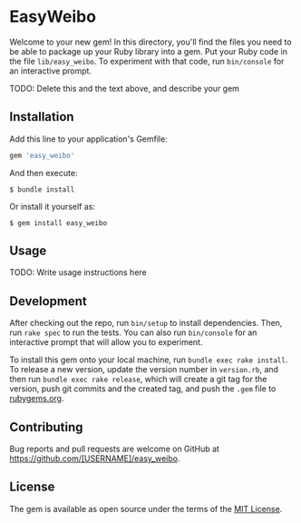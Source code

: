 # EasyWeibo

Welcome to your new gem! In this directory, you'll find the files you need to be able to package up your Ruby library into a gem. Put your Ruby code in the file `lib/easy_weibo`. To experiment with that code, run `bin/console` for an interactive prompt.

TODO: Delete this and the text above, and describe your gem

## Installation

Add this line to your application's Gemfile:

```ruby
gem 'easy_weibo'
```

And then execute:

    $ bundle install

Or install it yourself as:

    $ gem install easy_weibo

## Usage

TODO: Write usage instructions here

## Development

After checking out the repo, run `bin/setup` to install dependencies. Then, run `rake spec` to run the tests. You can also run `bin/console` for an interactive prompt that will allow you to experiment.

To install this gem onto your local machine, run `bundle exec rake install`. To release a new version, update the version number in `version.rb`, and then run `bundle exec rake release`, which will create a git tag for the version, push git commits and the created tag, and push the `.gem` file to [rubygems.org](https://rubygems.org).

## Contributing

Bug reports and pull requests are welcome on GitHub at https://github.com/[USERNAME]/easy_weibo.

## License

The gem is available as open source under the terms of the [MIT License](https://opensource.org/licenses/MIT).
